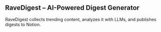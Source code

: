 ## RaveDigest – AI-Powered Digest Generator

RaveDigest collects trending content, analyzes it with LLMs, and publishes digests to Notion.


<!-- 
$ docker exec -it ravedigest-postgres-1 \
> psql -U postgres \
> -d digest_db \
> -c "SELECT COUNT(*) FROM rave_articles;" -->
